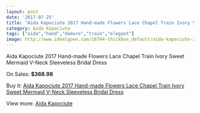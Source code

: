 ```yaml
---
layout: post
date: '2017-07-25'
title: "Aida Kapociute 2017 Hand-made Flowers Lace Chapel Train Ivory Sweet Mermaid V-Neck Sleeveless Bridal Dress"
category: Aida Kapociute
tags: ["aida","hand","demure","train","elegant"]
image: http://www.idealgown.com/18744-thickbox_default/aida-kapociute-2017-hand-made-flowers-lace-chapel-train-ivory-sweet-mermaid-v-neck-sleeveless-bridal-dress.jpg
---
```

Aida Kapociute 2017 Hand-made Flowers Lace Chapel Train Ivory Sweet Mermaid V-Neck Sleeveless Bridal Dress

On Sales: **$368.98**
<a href="https://www.idealgown.com/en/aida-kapociute/7194-aida-kapociute-2017-hand-made-flowers-lace-chapel-train-ivory-sweet-mermaid-v-neck-sleeveless-bridal-dress.html"><amp-img layout="responsive" width="600" height="600" src="//www.idealgown.com/18744-thickbox_default/aida-kapociute-2017-hand-made-flowers-lace-chapel-train-ivory-sweet-mermaid-v-neck-sleeveless-bridal-dress.jpg" alt="Aida Kapociute 2017 Hand-made Flowers Lace Chapel Train Ivory Sweet Mermaid V-Neck Sleeveless Bridal Dress 0" /></a>
<a href="https://www.idealgown.com/en/aida-kapociute/7194-aida-kapociute-2017-hand-made-flowers-lace-chapel-train-ivory-sweet-mermaid-v-neck-sleeveless-bridal-dress.html"><amp-img layout="responsive" width="600" height="600" src="//www.idealgown.com/18747-thickbox_default/aida-kapociute-2017-hand-made-flowers-lace-chapel-train-ivory-sweet-mermaid-v-neck-sleeveless-bridal-dress.jpg" alt="Aida Kapociute 2017 Hand-made Flowers Lace Chapel Train Ivory Sweet Mermaid V-Neck Sleeveless Bridal Dress 1" /></a>
<a href="https://www.idealgown.com/en/aida-kapociute/7194-aida-kapociute-2017-hand-made-flowers-lace-chapel-train-ivory-sweet-mermaid-v-neck-sleeveless-bridal-dress.html"><amp-img layout="responsive" width="600" height="600" src="//www.idealgown.com/18746-thickbox_default/aida-kapociute-2017-hand-made-flowers-lace-chapel-train-ivory-sweet-mermaid-v-neck-sleeveless-bridal-dress.jpg" alt="Aida Kapociute 2017 Hand-made Flowers Lace Chapel Train Ivory Sweet Mermaid V-Neck Sleeveless Bridal Dress 2" /></a>
<a href="https://www.idealgown.com/en/aida-kapociute/7194-aida-kapociute-2017-hand-made-flowers-lace-chapel-train-ivory-sweet-mermaid-v-neck-sleeveless-bridal-dress.html"><amp-img layout="responsive" width="600" height="600" src="//www.idealgown.com/18745-thickbox_default/aida-kapociute-2017-hand-made-flowers-lace-chapel-train-ivory-sweet-mermaid-v-neck-sleeveless-bridal-dress.jpg" alt="Aida Kapociute 2017 Hand-made Flowers Lace Chapel Train Ivory Sweet Mermaid V-Neck Sleeveless Bridal Dress 3" /></a>

Buy it: [Aida Kapociute 2017 Hand-made Flowers Lace Chapel Train Ivory Sweet Mermaid V-Neck Sleeveless Bridal Dress](https://www.idealgown.com/en/aida-kapociute/7194-aida-kapociute-2017-hand-made-flowers-lace-chapel-train-ivory-sweet-mermaid-v-neck-sleeveless-bridal-dress.html "Aida Kapociute 2017 Hand-made Flowers Lace Chapel Train Ivory Sweet Mermaid V-Neck Sleeveless Bridal Dress")

View more: [Aida Kapociute](https://www.idealgown.com/en/140-aida-kapociute "Aida Kapociute")